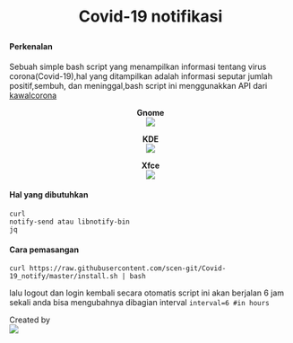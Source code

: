 # <p align="center"> <b> Covid-19 notifikasi  </b> </p>  

#### Perkenalan
Sebuah simple bash script yang menampilkan informasi tentang virus corona(Covid-19),hal yang ditampilkan adalah informasi seputar jumlah positif,sembuh, dan meninggal,bash script ini menggunakkan API dari [kawalcorona](https://api.kawalcorona.com)  


<p align="center">
<b> Gnome </b> <br>
<img src="https://raw.githubusercontent.com/scen-git/Covid-19_notify/master/Screenshot/gnome/gnome_positif.png"><br>
</p>

<p align="center">
<b> KDE </b> <br>
<img src="https://raw.githubusercontent.com/scen-git/Covid-19_notify/master/Screenshot/kde/kde_totalmeninggal.png"><br>
</p>

<p align="center">
<b> Xfce </b> <br>
<img src="https://raw.githubusercontent.com/scen-git/Covid-19_notify/master/Screenshot/xfce/XFCE_salan.png"><br>
</p>

#### Hal yang dibutuhkan
```
curl
notify-send atau libnotify-bin
jq
```

#### Cara pemasangan
```
curl https://raw.githubusercontent.com/scen-git/Covid-19_notify/master/install.sh | bash
```
lalu logout dan login kembali secara otomatis script ini akan berjalan 6 jam sekali anda bisa mengubahnya dibagian interval ```interval=6 #in hours```  




Created by  
<img src="https://raw.githubusercontent.com/scen-git/Covid-19_notify/master/Screenshot/Scen.png">
